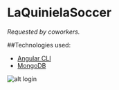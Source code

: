 # LaQuinielaSoccer

_Requested by coworkers._

##Technologies used:

* [Angular CLI](https://github.com/angular/angular-cli)
* [MongoDB](https://www.mongodb.com/)

![alt login](https://github.com/fervillarrealm/laquinielasoccer/tree/master/src/assets/img/screen01.png)